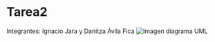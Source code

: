 # Tarea2
Integrantes: Ignacio Jara y Danitza Ávila Fica
![Imagen diagrama UML](C:\Users\danit\IdeaProjects\Tarea2\Tarea2_\Tarea)